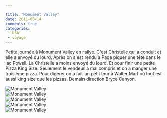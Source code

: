 ```yaml
---

title: "Monument Valley"
date: 2011-08-14
comments: true
categories:
 - USA
 - voyage
---
```


Petite journée à Monument Valley en rallye. C'est Christelle qui a conduit et elle a envoyé du lourd. Après
on s'est rendu à Page piquer une tête dans le lac Powell. La Christelle a moins envoyé du lourd. Et pour
finir une petite Pizza King Size. Seulement le vendeur a mal compris et on a manger une troisième pizza.
Pour digérer on a fait un petit tour à Walter Mart oú tout est aussi king size que les pizzas. Demain
direction Bryce Canyon.

![Monument Valley](http://3.bp.blogspot.com/-KMvIm_Gxn_0/TlicpVpZ3nI/AAAAAAAAOxA/kYlU1DQAifI/s1600/IMG_20110813_105646.jpg)                    
![Monument Valley](http://3.bp.blogspot.com/-l0MrmjYF8_g/Tlicp9reNdI/AAAAAAAAOxE/AeWT3fONvlY/s1600/IMG_20110813_105828.jpg)                    
![Monument Valley](http://2.bp.blogspot.com/-W1bUR4swB_o/Tlicqq_dOGI/AAAAAAAAOxI/W2Zpo3KT0-Y/s1600/IMG_20110813_105835.jpg)                    
![Monument Valley](http://4.bp.blogspot.com/-Zs-AQdflJj0/TlicrcdWpGI/AAAAAAAAOxM/83ROLggmZY8/s1600/IMG_20110813_112203.jpg)                    
![Monument Valley](http://1.bp.blogspot.com/-R-BO2YF54MY/TlicsB11OCI/AAAAAAAAOxQ/Ky3Pzlk73ME/s1600/IMG_20110813_113054.jpg)                    
